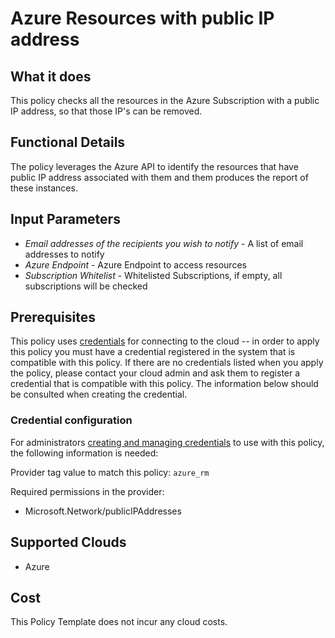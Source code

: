 # Azure Resources with public IP address

## What it does

This policy checks all the resources in the Azure Subscription with a public IP address, so that those IP's can be removed.

## Functional Details

The policy leverages the Azure API to identify the resources that have public IP address associated with them and them produces the report of these instances.

## Input Parameters

- *Email addresses of the recipients you wish to notify* - A list of email addresses to notify
- *Azure Endpoint* - Azure Endpoint to access resources
- *Subscription Whitelist* - Whitelisted Subscriptions, if empty, all subscriptions will be checked

## Prerequisites

This policy uses [credentials](https://docs.flexera.com/flexera/EN/Automation/ManagingCredentialsExternal.htm) for connecting to the cloud -- in order to apply this policy you must have a credential registered in the system that is compatible with this policy. If there are no credentials listed when you apply the policy, please contact your cloud admin and ask them to register a credential that is compatible with this policy. The information below should be consulted when creating the credential.

### Credential configuration

For administrators [creating and managing credentials](https://docs.flexera.com/flexera/EN/Automation/ManagingCredentialsExternal.htm) to use with this policy, the following information is needed:

Provider tag value to match this policy: `azure_rm`

Required permissions in the provider:

- Microsoft.Network/publicIPAddresses

## Supported Clouds

- Azure

## Cost

This Policy Template does not incur any cloud costs.
